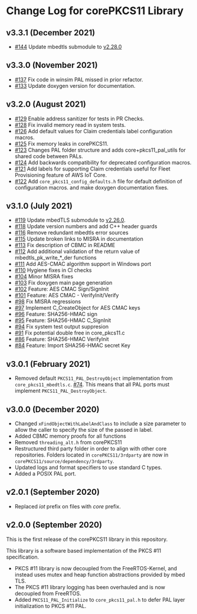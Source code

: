 # Change Log for corePKCS11 Library

## v3.3.1 (December 2021)
* [#144](https://github.com/FreeRTOS/corePKCS11/pull/144) Update mbedtls submodule to [v2.28.0](https://github.com/ARMmbed/mbedtls/tree/v2.28.0)

## v3.3.0 (November 2021)
* [#137](https://github.com/FreeRTOS/corePKCS11/pull/137) Fix code in winsim PAL missed in prior refactor.
* [#133](https://github.com/FreeRTOS/corePKCS11/pull/133) Update doxygen version for documentation.

## v3.2.0 (August 2021)
* [#129](https://github.com/FreeRTOS/corePKCS11/pull/129) Enable address sanitizer for tests in PR Checks.
* [#128](https://github.com/FreeRTOS/corePKCS11/pull/128) Fix invalid memory read in system tests.
* [#126](https://github.com/FreeRTOS/corePKCS11/pull/126) Add default values for Claim credentials label configuration macros.
* [#125](https://github.com/FreeRTOS/corePKCS11/pull/125) Fix memory leaks in corePKCS11.
* [#123](https://github.com/FreeRTOS/corePKCS11/pull/123) Changes PAL folder structure and adds core+pkcs11\_pal\_utils for shared code between PALs.
* [#124](https://github.com/FreeRTOS/corePKCS11/pull/124) Add backwards compatibility for deprecated configuration macros.
* [#121](https://github.com/FreeRTOS/corePKCS11/pull/121) Add labels for supporting Claim credentials useful for Fleet Provisioning feature of AWS IoT Core.
* [#122](https://github.com/FreeRTOS/corePKCS11/pull/122) Add `core_pkcs11_config_defaults.h` file for default definition of configuration macros. and make doxygen documentation fixes.

## v3.1.0 (July 2021)
* [#119](https://github.com/FreeRTOS/corePKCS11/pull/119) Update mbedTLS submodule to [v2.26.0](https://github.com/ARMmbed/mbedtls/tree/v2.26.0).
* [#118](https://github.com/FreeRTOS/corePKCS11/pull/118) Update version numbers and add C++ header guards
* [#116](https://github.com/FreeRTOS/corePKCS11/pull/116) Remove redundant mbedtls error sources
* [#115](https://github.com/FreeRTOS/corePKCS11/pull/115) Update broken links to MISRA in documentation
* [#113](https://github.com/FreeRTOS/corePKCS11/pull/113) Fix description of CBMC in README
* [#112](https://github.com/FreeRTOS/corePKCS11/pull/112) Add additional validation of the return value of mbedtls\_pk\_write\_\*\_der functions
* [#111](https://github.com/FreeRTOS/corePKCS11/pull/111) Add AES-CMAC algorithm support in Windows port
* [#110](https://github.com/FreeRTOS/corePKCS11/pull/110) Hygiene fixes in CI checks
* [#104](https://github.com/FreeRTOS/corePKCS11/pull/104) Minor MISRA fixes
* [#103](https://github.com/FreeRTOS/corePKCS11/pull/103) Fix doxygen main page generation
* [#102](https://github.com/FreeRTOS/corePKCS11/pull/102) Feature: AES CMAC Sign/SignInit
* [#101](https://github.com/FreeRTOS/corePKCS11/pull/101) Feature: AES CMAC - VerifyInit/Verify
* [#98](https://github.com/FreeRTOS/corePKCS11/pull/98) Fix MISRA regressions
* [#97](https://github.com/FreeRTOS/corePKCS11/pull/97) Implement C\_CreateObject for AES CMAC keys
* [#96](https://github.com/FreeRTOS/corePKCS11/pull/96) Feature: SHA256-HMAC sign
* [#95](https://github.com/FreeRTOS/corePKCS11/pull/95) Feature: SHA256-HMAC C\_SignInit
* [#94](https://github.com/FreeRTOS/corePKCS11/pull/94) Fix system test output suppresion
* [#91](https://github.com/FreeRTOS/corePKCS11/pull/91) Fix potential double free in core\_pkcs11.c
* [#86](https://github.com/FreeRTOS/corePKCS11/pull/86) Feature: SHA256-HMAC VerifyInit
* [#84](https://github.com/FreeRTOS/corePKCS11/pull/84) Feature: Import SHA256-HMAC secret Key

## v3.0.1 (February 2021)
* Removed default `PKCS11_PAL_DestroyObject` implementation from `core_pkcs11_mbedtls.c`. [#74](https://github.com/FreeRTOS/corePKCS11/pull/74). This means that all PAL ports must implement `PKCS11_PAL_DestroyObject`.

## v3.0.0 (December 2020)
* Changed `xFindObjectWithLabelAndClass` to include a size parameter to allow the caller to specify the size of the passed in label.
* Added CBMC memory proofs for all functions
* Removed `threading_alt.h` from corePKCS11
* Restructured third party folder in order to align with other core repositories. Folders located in `corePKCS11/3rdparty` are now in `corePKCS11/source/dependency/3rdparty`.
* Updated logs and format specifiers to use standard C types.
* Added a POSIX PAL port.

## v2.0.1 (September 2020)
* Replaced *iot* prefix on files with *core* prefix.

## v2.0.0 (September 2020)
This is the first release of the corePKCS11 library in this repository.

This library is a software based implementation of the PKCS #11 specification.

* PKCS #11 library is now decoupled from the FreeRTOS-Kernel, and instead uses mutex and heap function abstractions provided by mbed TLS.
* The PKCS #11 library logging has been overhauled and is now decoupled from FreeRTOS.
* Added `PKCS11_PAL_Initialize` to `core_pkcs11_pal.h` to defer PAL layer initialization to PKCS #11 PAL.
